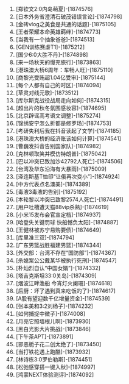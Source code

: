 
1. [郑钦文2:0内岛萌夏]-[1874576]
1. [日本外务省澄清石破茂错误言论]-[1874798]
1. [金砖vlog之美食是共通的话题]-[1875105]
1. [王者荣耀本命英雄羁绊]-[1874773]
1. [当我有一个抽象爸爸]-[1874513]
1. [GEN训练赛虐T1]-[1875212]
1. [国少6:0大胜不丹]-[1874898]
1. [来一场秋天的慢充旅行]-[1873863]
1. [港珠澳大桥6周年：车畅人旺]-[1875110]
1. [商黎光受贿超1.04亿受审]-[1875144]
1. [每个人都有自己的时区]-[1874094]
1. [草灵对线元歌]-[1873512]
1. [库尔斯克战役战局走向如何]-[1874315]
1. [超出片的秋冬氛围感妆容]-[1874695]
1. [北京辟谣高考语文调整]-[1875274]
1. [锦绣安宁怎么折都是修罗场]-[1874753]
1. [考研失利后我在抖音读起了文学]-[1874185]
1. [港珠澳大桥的经济账该如何计算]-[1874541]
1. [曹巍发抖音告别国家队]-[1874982]
1. [克林顿取笑并模仿特朗普]-[1875042]
1. [巴以冲突已致加沙42792人死亡]-[1874506]
1. [台湾及华东沿海有大暴雨]-[1875009]
1. [泽连斯基T恤印“让俄再次变小”]-[1874924]
1. [中方代表点名澳美]-[1874389]
1. [毒液3毒液的告别]-[1875192]
1. [本轮黎以冲突已致黎2574人死亡]-[1874491]
1. [用户吐槽遭天猫88vip杀熟]-[1874619]
1. [小米15发布会官宣定档]-[1874937]
1. [哈登失关键罚球 快船憾负太阳]-[1874887]
1. [王健林被苏宁易购要债]-[1874649]
1. [库里准三双]-[1874794]
1. [广东男篮战胜福建男篮]-[1874344]
1. [外交部：台湾不存在“国防部”]-[1874367]
1. [杀媳案公公戴某华被执行死刑]-[1874547]
1. [朴灿烈自认“中国女婿”]-[1874332]
1. [塔吉克斯坦33:0关岛]-[1874309]
1. [烟波江畔渔船 今宵灯火阑珊]-[1874618]
1. [后厨：坏了遇到真来吃饭的了]-[1874617]
1. [A股有望迎数千亿增量资金]-[1874539]
1. [张本美和3:2刘杨子]-[1874232]
1. [如何捕捉中微子]-[1874008]
1. [月亮它照墙根儿啊]-[1873930]
1. [黑白光影大片挑战]-[1873846]
1. [下午茶APT]-[1873891]
1. [邪恶栀子花二创太绝了]-[1873450]
1. [当打铁花遇上跑酷]-[1873932]
1. [林诗栋3:0罗伯勒斯]-[1874451]
1. [松弛感穿搭一键入秋]-[1874997]
1. [鸿蒙NEXT体验测评]-[1874092]